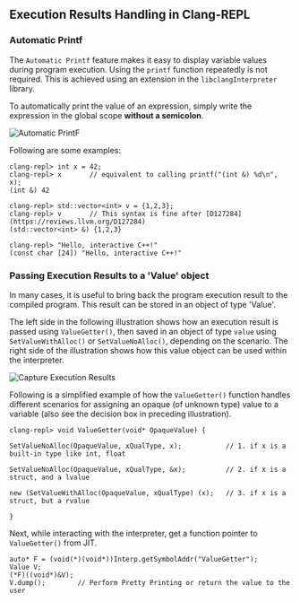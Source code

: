 ## Execution Results Handling in Clang-REPL 

### Automatic Printf
The `Automatic Printf` feature makes it easy to display variable values during 
program execution. Using the `printf` function repeatedly is not required. 
This is achieved using an extension in the `libclangInterpreter` library.

To automatically print the value of an expression, simply write the expression 
in the global scope **without a semicolon**.

![Automatic PrintF](https://github.com/QuillPusher/drafts/blob/main/img_PrintF.png)

Following are some examples:

```
clang-repl> int x = 42;
clang-repl> x       // equivalent to calling printf("(int &) %d\n", x);
(int &) 42

clang-repl> std::vector<int> v = {1,2,3};
clang-repl> v       // This syntax is fine after [D127284](https://reviews.llvm.org/D127284)
(std::vector<int> &) {1,2,3}

clang-repl> "Hello, interactive C++!"
(const char [24]) "Hello, interactive C++!"
```

### Passing Execution Results to a 'Value' object

In many cases, it is useful to bring back the program execution result to the 
compiled program. This result can be stored in an object of type 'Value'. 

The left side in the following illustration shows how an execution result is 
passed using `ValueGetter()`, then saved in an object of type `value` using 
`SetValueWithAlloc()` or `SetValueNoAlloc()`, depending on the scenario. The 
right side of the illustration shows how this value object can be used within 
the interpreter.

![Capture Execution Results](https://github.com/QuillPusher/drafts/blob/main/img_ExecResults.png)

Following is a simplified example of how the `ValueGetter()` function handles 
different scenarios for assigning an opaque (of unknown type) value to a 
variable (also see the decision box in preceding illustration).

```
clang-repl> void ValueGetter(void* OpaqueValue) {

SetValueNoAlloc(OpaqueValue, xQualType, x);           // 1. if x is a built-in type like int, float

SetValueNoAlloc(OpaqueValue, xQualType, &x);          // 2. if x is a struct, and a lvalue

new (SetValueWithAlloc(OpaqueValue, xQualType) (x);   // 3. if x is a struct, but a rvalue

}
```

Next, while interacting with the interpreter, get a function pointer to 
`ValueGetter()` from JIT.

```
auto* F = (void(*)(void*))Interp.getSymbolAddr("ValueGetter");
Value V;
(*F)((void*)&V);
V.dump();        // Perform Pretty Printing or return the value to the user
```

